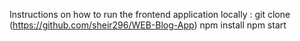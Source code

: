 Instructions on how to run the frontend application locally
: git clone (https://github.com/sheir296/WEB-Blog-App)
npm install
npm start
